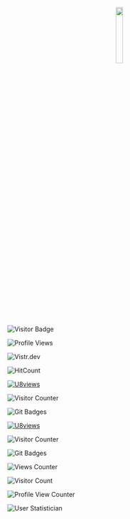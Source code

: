 <!-- TODO: Visit View -->
<p align="center" ><img width="18%" src="https://profile-counter.glitch.me/{bastndev}/count.svg"/></p>

![Visitor Badge](https://visitor-badge.glitch.me/badge?page_id=bastndev.visitor-badge)

![Profile Views](https://komarev.com/ghpvc/?username=bastndev)


![Vistr.dev](https://vistr.dev/badge?repo=bastndev)

![HitCount](https://hitcount.dev/badge?page=bastndev)


[![U8views](https://u8views.com/api/v1/github/profiles/63663261/views/day-week-month-total-count.svg)](https://u8views.com/github/bastndev)


<div class="github-profile-badge" data-user="bastndev"></div>
<script src="https://cdn.jsdelivr.net/gh/Rapsssito/github-profile-badge@latest/src/widget.min.js"></script>


![Visitor Counter](https://visitor-counter-badge.vercel.app/api/bastndev/repo-name/)


![Git Badges](https://badges.pufler.dev/visits/bastndev/repo-name)


[![U8views](https://u8views.com/api/v1/github/profiles/63663261/views/day-week-month-total-count.svg)](https://u8views.com/github/bastndev)


![Visitor Counter](https://visitor-counter-badge.vercel.app/api/bastndev/repo-name/)


![Git Badges](https://badges.pufler.dev/visits/bastndev/repo-name)


![Views Counter](https://views-counter.vercel.app/badge?pageId=bastndev)


![Visitor Count](https://shields-io-visitor-counter.herokuapp.com/badge?page=bastndev.repo-name)


![Profile View Counter](http://localhost:3000/bastndev?color=4c1)

![User Statistician](https://github.com/bastndev/user-statistician/workflows/User%20Statistician/badge.svg)
